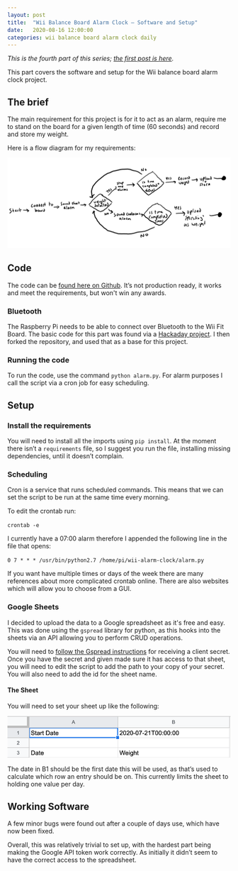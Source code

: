 ```yaml
---
layout: post
title:  "Wii Balance Board Alarm Clock – Software and Setup"
date:   2020-08-16 12:00:00
categories: wii balance board alarm clock daily
---
```


_This is the fourth part of this series; [the first post is here][firstpost]._

This part covers the software and setup for the Wii balance board alarm clock project.

## The brief

The main requirement for this project is for it to act as an alarm, require me to stand on the board for a given length of time (60 seconds) and record and store my weight.

Here is a flow diagram for my requirements:

![](/assets/images/posts/wii-board-flow.png) 

## Code

The code can be [found here on Github][code]. It’s not production ready, it works and meet the requirements, but won't win any awards.

### Bluetooth

The Raspberry Pi needs to be able to connect over Bluetooth to the Wii Fit Board. The basic code for this part was found via a [Hackaday project][hackaday]. I then forked the repository, and used that as a base for this project.

### Running the code

To run the code, use the command `python alarm.py`.
For alarm purposes I call the script via a cron job for easy scheduling.

## Setup

### Install the requirements

You will need to install all the imports using `pip install`. At the moment there isn’t a `requirements` file, so I suggest you run the file, installing missing dependencies, until it doesn’t complain.

### Scheduling

Cron is a service that runs scheduled commands. This means that we can set the script to be run at the same time every morning.

To edit the crontab run:

`crontab -e`

I currently have a 07:00 alarm therefore I appended the following line in the file that opens:

`0 7 * * * /usr/bin/python2.7 /home/pi/wii-alarm-clock/alarm.py`

If you want have multiple times or days of the week there are many references about more complicated crontab online. There are also websites which will allow you to choose from a GUI.

### Google Sheets

I decided to upload the data to a Google spreadsheet as it's free and easy. This was done using the `gspread` library for python, as this hooks into the sheets via an API allowing you to perform CRUD operations.

You will need to [follow the Gspread instructions][gspread] for receiving a client secret. Once you have the secret and given made sure it has access to that sheet, you will need to edit the script to add the path to your copy of your secret. You will also need to add the id for the sheet name.

#### The Sheet

You will need to set your sheet up like the following:

![](/assets/images/posts/wii-balance-sheet-headers.png) 

The date in B1 should be the first date this will be used, as that’s used to calculate which row an entry should be on. This currently limits the sheet to holding one value per day.

## Working Software

A few minor bugs were found out after a couple of days use, which have now been fixed.

Overall, this was relatively trivial to set up, with the hardest part being making the Google API token work correctly. As initially it didn’t seem to have the correct access to the spreadsheet. 

[firstpost]: /wii/balance/board/alarm/clock/daily/2020/06/17/wii-balance-board-alarm-clock-part-one.html
[hackaday]: https://hackaday.io/project/164123/instructions
[code]: https://github.com/NiallBunting/wii-alarm-clock
[gspread]: https://gspread.readthedocs.io/en/latest/oauth2.html#enable-api-access-for-a-project
